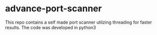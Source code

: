 # advance-port-scanner
This repo contains a self made port scanner utilzing threading for faster results. The code was developed in python3
